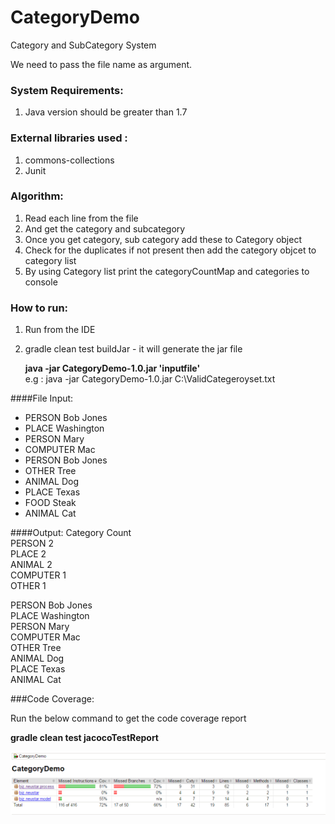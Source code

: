 # CategoryDemo

Category and SubCategory System

We need to pass the file name as argument.

### System Requirements:

1. Java version should be greater than 1.7

### External libraries used : 
1. commons-collections
2. Junit

### Algorithm:

1. Read each line from the file
2. And get the category and subcategory
3. Once you get category, sub category add these to Category object
4. Check for the duplicates if not present then add the category objcet to category list
5. By using Category list print the categoryCountMap and categories to console

### How to run:

1. Run from the IDE
2. gradle clean test buildJar  - it will generate the jar file
    
     **java -jar CategoryDemo-1.0.jar 'inputfile'**  <br />
    e.g : java -jar CategoryDemo-1.0.jar C:\ValidCategeroyset.txt
   
####File Input:
- PERSON Bob Jones
- PLACE Washington
- PERSON Mary
- COMPUTER Mac
- PERSON Bob Jones
- OTHER Tree
- ANIMAL Dog
- PLACE Texas
- FOOD Steak
- ANIMAL Cat

####Output:
Category	Count <br />
PERSON	    2 <br />
PLACE	    2 <br />
ANIMAL	    2 <br />
COMPUTER	1 <br />
OTHER	    1  <br />

PERSON Bob Jones <br />
PLACE Washington <br />
PERSON Mary <br />
COMPUTER Mac <br />
OTHER Tree <br />
ANIMAL Dog <br />
PLACE Texas <br />
ANIMAL Cat <br />


###Code Coverage:

Run the below command to get the code coverage report

   **gradle clean test jacocoTestReport**
   
   ![alt text](codecoverage.png "Code Coverage")


